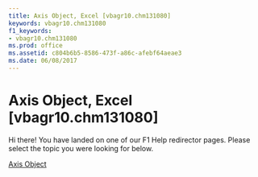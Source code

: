 ```yaml
---
title: Axis Object, Excel [vbagr10.chm131080]
keywords: vbagr10.chm131080
f1_keywords:
- vbagr10.chm131080
ms.prod: office
ms.assetid: c804b6b5-8586-473f-a86c-afebf64aeae3
ms.date: 06/08/2017
---
```



# Axis Object, Excel [vbagr10.chm131080]

Hi there! You have landed on one of our F1 Help redirector pages. Please select the topic you were looking for below.

[Axis Object](http://msdn.microsoft.com/library/708d79de-edcc-ac18-58ec-b9921be9b37e%28Office.15%29.aspx)


